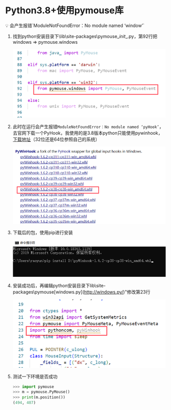 # Python3.8+使用pymouse库

<aside>
💡 会产生报错`ModuleNotFoundError：No module named ‘window’`

</aside>

1. 找到python安装目录下\lib\site-packages\pymouse_*init*_.py，第92行把windows => pymouse.windows
    
    ![Python3%208+%E4%BD%BF%E7%94%A8pymouse%E5%BA%93%201a40758fde12408d920603cc573047bc/Untitled.png](Python3%208+%E4%BD%BF%E7%94%A8pymouse%E5%BA%93%201a40758fde12408d920603cc573047bc/Untitled.png)
    
2. 此时在运行会产生报错`ModuleNotFoundError：No module named ‘pyHook’`，去官网下载一个PyHook，我使用的是3.8版本python只能使用pywinhook，[下载地址](https://www.lfd.uci.edu/~gohlke/pythonlibs/#pywinhook)（32位还是64位参照自己的系统）
    
    ![Python3%208+%E4%BD%BF%E7%94%A8pymouse%E5%BA%93%201a40758fde12408d920603cc573047bc/Untitled%201.png](Python3%208+%E4%BD%BF%E7%94%A8pymouse%E5%BA%93%201a40758fde12408d920603cc573047bc/Untitled%201.png)
    
3. 下载后的包，使用pip进行安装
    
    ![Python3%208+%E4%BD%BF%E7%94%A8pymouse%E5%BA%93%201a40758fde12408d920603cc573047bc/Untitled%202.png](Python3%208+%E4%BD%BF%E7%94%A8pymouse%E5%BA%93%201a40758fde12408d920603cc573047bc/Untitled%202.png)
    
4. 安装成功后，再编辑python安装目录下lib\site-packages\pymouse\[windows.py](http://windows.py/)"修改第23行
    
    ![Python3%208+%E4%BD%BF%E7%94%A8pymouse%E5%BA%93%201a40758fde12408d920603cc573047bc/Untitled%203.png](Python3%208+%E4%BD%BF%E7%94%A8pymouse%E5%BA%93%201a40758fde12408d920603cc573047bc/Untitled%203.png)
    
5. 测试一下环境是否成功
    
    ```python
    >>> import pymouse
    >>> m = pymouse.PyMouse()
    >>> print(m.position())
    (494, 407)
    ```